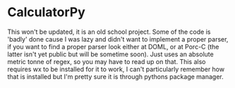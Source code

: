 # CalculatorPy

This won't be updated, it is an old school project.  Some of the code is 'badly' done cause I was lazy and didn't want to implement a proper parser, if you want to find a proper parser look either at DOML, or at Porc-C (the latter isn't yet public but will be sometime soon).  Just uses an absolute metric tonne of regex, so you may have to read up on that.  This also requires wx to be installed for it to work, I can't particularly remember how that is installed but I'm pretty sure it is through pythons package manager.
